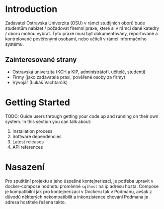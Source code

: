 # Introduction 
Zadavatel Ostravská Univerzita (OSU) v rámci studijních oborů bude studentům nabízet / požadovat firemní praxe, které si v rámci dané katedry / oboru mohou vybrat. Tyto praxe musí být dokumentovány, reportované a kontrolované pověřenými osobami, nebo učiteli v rámci informačního systému.

## Zainteresované strany
* Ostravská univerzita (KCH a KIP, administrátoři, učitelé, studenti)
* Firmy (jako zadavatelé praxí, pověřené osoby za firmy)
* Vývojář (Lukáš Vachtarčík)


# Getting Started
TODO: Guide users through getting your code up and running on their own system. In this section you can talk about:
1.	Installation process
2.	Software dependencies
3.	Latest releases
4.	API references

# Nasazení
Pro spuštění projektu a jeho úspešné kontejnerizaci, je potřeba upravit v docker-compose hodnotu proměnné `sqlhost` na ip adresu hosta.
Compose je kompatibilní jak pro kontejnerizaci v Dockeru tak v Podmanu, avšak z důvodů některých nekompatibilit a inkonzistence chování Podmana je adresa hostitele řešena takto.
